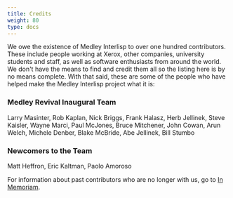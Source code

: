 ```yaml
---
title: Credits
weight: 80
type: docs
---
```

         
         

We owe the existence of Medley Interlisp to over one hundred contributors. These include people working at Xerox, other companies, university students and staff, as well as software enthusiasts from around the world. We don't have the means to find and credit them all so the listing here is by no means complete. With that said, these are some of the people who have helped make the Medley Interlisp project what it is:

### Medley Revival Inaugural Team

Larry Masinter, Rob Kaplan, Nick Briggs, Frank Halasz, Herb Jellinek, Steve Kaisler, Wayne Marci, Paul McJones, Bruce Mitchener, John Cowan, Arun Welch, Michele Denber, Blake McBride, Abe Jellinek, Bill Stumbo

### Newcomers to the Team

Matt Heffron, Eric Kaltman, Paolo Amoroso

For information about past contributors who are no longer with us, go to [In Memoriam](/medley/history/in-memoriam).
